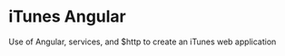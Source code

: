 
iTunes Angular
====================

Use of Angular, services, and $http to create an iTunes web application
